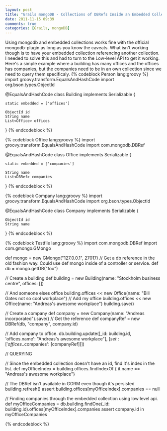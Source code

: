 ```yaml
---
layout: post
title: "Grails mongoDB - Collections of DBRefs Inside an Embedded Collection"
date: 2011-11-15 09:39
comments: true
categories: [Grails, mongoDB]
---
```

Using mongodb and embedded collections works fine with the official mongodb-plugin as long as you know the caveats. What isn't working though is to have your embedded collection referencing another collection. I needed to solve this and had to turn to the Low-level API to get it working. Here's a simple example where a building has many offices and the offices has companies, but the companies need to be in an own collection since we need to query them specificaly.
{% codeblock Person lang:groovy %}
import groovy.transform.EqualsAndHashCode
import org.bson.types.ObjectId

@EqualsAndHashCode
class Building implements Serializable {
	
	static embedded = ['offices']
	
	ObjectId id
	String name
	List<Office> offices
	
}
{% endcodeblock %}

{% codeblock Office lang:groovy %}
import groovy.transform.EqualsAndHashCode
import com.mongodb.DBRef

@EqualsAndHashCode
class Office implements Serializable {
	
	static embedded = ['companies']
		
	String name
	List<DBRef> companies
		
}
{% endcodeblock %}

{% codeblock Company lang:groovy %}
import groovy.transform.EqualsAndHashCode
import org.bson.types.ObjectId

@EqualsAndHashCode
class Company implements Serializable {
			
	ObjectId id
	String name
	
}
{% endcodeblock %}

{% codeblock Testfile lang:groovy %}
import com.mongodb.DBRef
import com.gmongo.GMongo

def mongo = new GMongo("127.0.0.1", 27017)
// Get a db reference in the old fashion way. Could use def mongo inside of a controller or service.
def db = mongo.getDB("foo")

// Create a building 
def building = new Building(name: "Stockholm business centre", offices: [])

// And someone elses office
building.offices << new Office(name: "Bill Gates not so cool workplace")
// Add my office
building.offices << new Office(name: "Andreas's awesome workplace")
building.save()

// Create a company
def company = new Company(name: "Andreas incorporated").save()
// Get the reference
def companyRef = new DBRef(db, "company", company.id)

// Add company to office. 
db.building.update([_id: building.id, 'offices.name': "Andreas's awesome workplace"], [$set: ['offices.$.companies': [companyRef]]])


// QUERYING

// Since the embedded collection doesn't have an id, find it's index in the list.
def myOfficeIndex = building.offices.findIndexOf { it.name == "Andreas's awesome workplace"}

// The DBRef isn't available in GORM even though it's persisted
building.refresh()
assert building.offices[myOfficeIndex].companies == null

// Finding companies through the embedded collection using low level api.
def myOfficeCompanies = db.building.findOne(_id: building.id).offices[myOfficeIndex].companies
assert company.id in myOfficeCompanies

{% endcodeblock %}